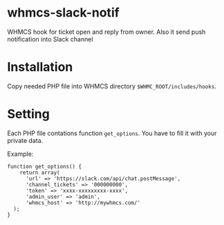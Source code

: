 # whmcs-slack-notif

WHMCS hook for ticket open and reply from owner. Also it send push notification into Slack channel

# Installation

Copy needed PHP file into WHMCS directory ```$WHMC_ROOT/includes/hooks```.

# Setting

Each PHP file contations function ```get_options```. You have to fill it with your private data.

Example:
```
function get_options() {
	return array(
      'url' => 'https://slack.com/api/chat.postMessage',
      'channel_tickets' => '000000000',
      'token' => 'xxxx-xxxxxxxxx-xxxx',
      'admin_user' => 'admin',
      'whmcs_host' => 'http://mywhmcs.com/'
  );
}
```

